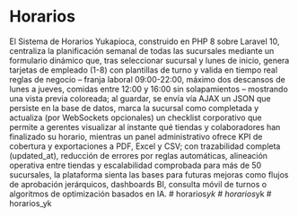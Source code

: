 # Horarios

El Sistema de Horarios Yukapioca, construido en PHP 8 sobre Laravel 10, centraliza la planificación semanal de todas las sucursales mediante un formulario dinámico que, tras seleccionar sucursal y lunes de inicio, genera tarjetas de empleado (1-8) con plantillas de turno y valida en tiempo real reglas de negocio – franja laboral 09:00-22:00, máximo dos descansos de lunes a jueves, comidas entre 12:00 y 16:00 sin solapamientos – mostrando una vista previa coloreada; al guardar, se envía vía AJAX un JSON que persiste en la base de datos, marca la sucursal como completada y actualiza (por WebSockets opcionales) un checklist corporativo que permite a gerentes visualizar al instante qué tiendas y colaboradores han finalizado su horario, mientras un panel administrativo ofrece KPI de cobertura y exportaciones a PDF, Excel y CSV; con trazabilidad completa (updated_at), reducción de errores por reglas automáticas, alineación operativa entre tiendas y escalabilidad comprobada para más de 50 sucursales, la plataforma sienta las bases para futuras mejoras como flujos de aprobación jerárquicos, dashboards BI, consulta móvil de turnos o algoritmos de optimización basados en IA.
#   h o r a r i o s _ y k  
 #   h o r a r i o s _ y k  
 #   h o r a r i o s _ y k  
 